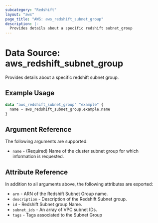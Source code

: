 ```yaml
---
subcategory: "Redshift"
layout: "aws"
page_title: "AWS: aws_redshift_subnet_group"
description: |-
  Provides details about a specific redshift subnet_group
---
```


# Data Source: aws_redshift_subnet_group

Provides details about a specific redshift subnet group.

## Example Usage

```terraform
data "aws_redshift_subnet_group" "example" {
  name = aws_redshift_subnet_group.example.name
}
```

## Argument Reference

The following arguments are supported:

* `name` - (Required) Name of the cluster subnet group for which information is requested.

## Attribute Reference

In addition to all arguments above, the following attributes are exported:

* `arn` - ARN of the Redshift Subnet Group name.
* `description` - Description of the Redshift Subnet group.
* `id` - Redshift Subnet group Name.
* `subnet_ids` - An array of VPC subnet IDs.
* `tags` - Tags associated to the Subnet Group

<!-- cache-key: cdktf-0.17.0-pre.15 input-92c067305d8b94e6169f03966a05c656c227af42228823af7ab49fd8eb54eafd -->
